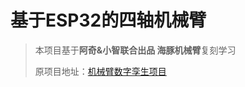 # 基于ESP32的四轴机械臂
>本项目基于**阿奇&小智联合出品 海豚机械臂**复刻学习
>
>原项目地址：[机械臂数字孪生项目](https://x509p6c8to.feishu.cn/docx/FeMndRrzRommxGxTkFscJ0zKnKh)
>
